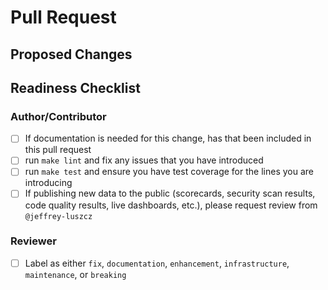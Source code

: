 # Pull Request

<!--
PR title needs to be prefixed with a conventional commit type
(build,chore,ci,docs,feat,fix,perf,refactor,revert,style,test)

It should also be brief and descriptive for a good changelog entry

examples: "feat: add new logger" or "fix: remove unused imports"
-->

## Proposed Changes

<!-- Describe what the changes are and link to a GitHub Issue if one exists -->

## Readiness Checklist

### Author/Contributor

- [ ] If documentation is needed for this change, has that been included in this pull request
- [ ] run `make lint` and fix any issues that you have introduced
- [ ] run `make test` and ensure you have test coverage for the lines you are introducing
- [ ] If publishing new data to the public (scorecards, security scan results, code quality results, live dashboards, etc.), please request review from `@jeffrey-luszcz`

### Reviewer

- [ ] Label as either `fix`, `documentation`, `enhancement`, `infrastructure`, `maintenance`, or `breaking`
